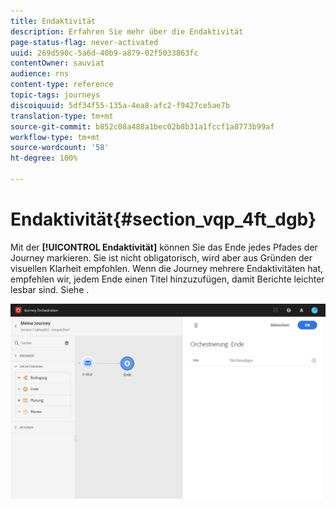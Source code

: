 ```yaml
---
title: Endaktivität
description: Erfahren Sie mehr über die Endaktivität
page-status-flag: never-activated
uuid: 269d590c-5a6d-40b9-a879-02f5033863fc
contentOwner: sauviat
audience: rns
content-type: reference
topic-tags: journeys
discoiquuid: 5df34f55-135a-4ea8-afc2-f9427ce5ae7b
translation-type: tm+mt
source-git-commit: b852c08a488a1bec02b8b31a1fccf1a8773b99af
workflow-type: tm+mt
source-wordcount: '58'
ht-degree: 100%

---
```



# Endaktivität{#section_vqp_4ft_dgb}

Mit der **[!UICONTROL Endaktivität]** können Sie das Ende jedes Pfades der Journey markieren. Sie ist nicht obligatorisch, wird aber aus Gründen der visuellen Klarheit empfohlen. Wenn die Journey mehrere Endaktivitäten hat, empfehlen wir, jedem Ende einen Titel hinzuzufügen, damit Berichte leichter lesbar sind. Siehe [](../reporting/about-journey-reports.md).

![](../assets/journey54.png)
